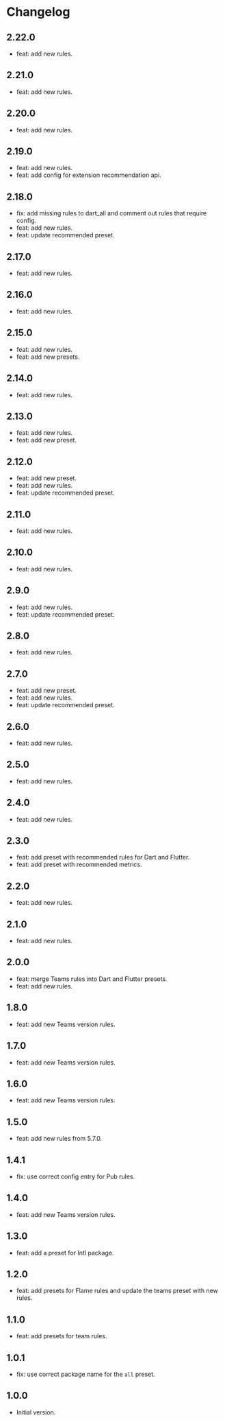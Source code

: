 # Changelog

## 2.22.0

- feat: add new rules.

## 2.21.0

- feat: add new rules.

## 2.20.0

- feat: add new rules.

## 2.19.0

- feat: add new rules.
- feat: add config for extension recommendation api.

## 2.18.0

- fix: add missing rules to dart_all and comment out rules that require config.
- feat: add new rules.
- feat: update recommended preset.

## 2.17.0

- feat: add new rules.

## 2.16.0

- feat: add new rules.

## 2.15.0

- feat: add new rules.
- feat: add new presets.

## 2.14.0

- feat: add new rules.

## 2.13.0

- feat: add new rules.
- feat: add new preset.

## 2.12.0

- feat: add new preset.
- feat: add new rules.
- feat: update recommended preset.

## 2.11.0

- feat: add new rules.

## 2.10.0

- feat: add new rules.

## 2.9.0

- feat: add new rules.
- feat: update recommended preset.

## 2.8.0

- feat: add new rules.

## 2.7.0

- feat: add new preset.
- feat: add new rules.
- feat: update recommended preset.

## 2.6.0

- feat: add new rules.

## 2.5.0

- feat: add new rules.

## 2.4.0

- feat: add new rules.

## 2.3.0

- feat: add preset with recommended rules for Dart and Flutter.
- feat: add preset with recommended metrics.

## 2.2.0

- feat: add new rules.

## 2.1.0

- feat: add new rules.

## 2.0.0

- feat: merge Teams rules into Dart and Flutter presets.
- feat: add new rules.

## 1.8.0

- feat: add new Teams version rules.

## 1.7.0

- feat: add new Teams version rules.

## 1.6.0

- feat: add new Teams version rules.

## 1.5.0

- feat: add new rules from 5.7.0.

## 1.4.1

- fix: use correct config entry for Pub rules.

## 1.4.0

- feat: add new Teams version rules.

## 1.3.0

- feat: add a preset for Intl package.

## 1.2.0

- feat: add presets for Flame rules and update the teams preset with new rules.

## 1.1.0

- feat: add presets for team rules.

## 1.0.1

- fix: use correct package name for the `all` preset.

## 1.0.0

- Initial version.
